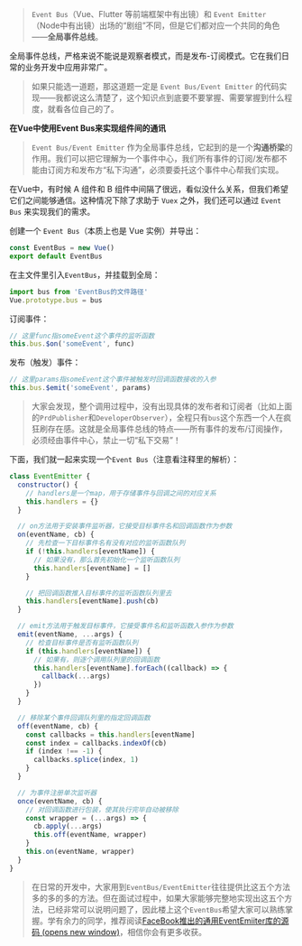 > `Event Bus`（Vue、Flutter 等前端框架中有出镜）和 `Event Emitter`（Node中有出镜）出场的“剧组”不同，但是它们都对应一个共同的角色——**全局事件总线**。

全局事件总线，严格来说不能说是观察者模式，而是发布-订阅模式。它在我们日常的业务开发中应用非常广。

> 如果只能选一道题，那这道题一定是 `Event Bus/Event Emitter` 的代码实现——我都说这么清楚了，这个知识点到底要不要掌握、需要掌握到什么程度，就看各位自己的了。

**在Vue中使用Event Bus来实现组件间的通讯**

> `Event Bus/Event Emitter` 作为全局事件总线，它起到的是一个**沟通桥梁**的作用。我们可以把它理解为一个事件中心，我们所有事件的订阅/发布都不能由订阅方和发布方“私下沟通”，必须要委托这个事件中心帮我们实现。

在Vue中，有时候 A 组件和 B 组件中间隔了很远，看似没什么关系，但我们希望它们之间能够通信。这种情况下除了求助于 `Vuex` 之外，我们还可以通过 `Event Bus` 来实现我们的需求。

创建一个 `Event Bus`（本质上也是 Vue 实例）并导出：

```js
const EventBus = new Vue()
export default EventBus
```

在主文件里引入`EventBus`，并挂载到全局：

```js
import bus from 'EventBus的文件路径'
Vue.prototype.bus = bus
```

订阅事件：

```js
// 这里func指someEvent这个事件的监听函数
this.bus.$on('someEvent', func)
```

发布（触发）事件：

```js
// 这里params指someEvent这个事件被触发时回调函数接收的入参
this.bus.$emit('someEvent', params)
```

> 大家会发现，整个调用过程中，没有出现具体的发布者和订阅者（比如上面的`PrdPublisher`和`DeveloperObserver`），全程只有`bus`这个东西一个人在疯狂刷存在感。这就是全局事件总线的特点——所有事件的发布/订阅操作，必须经由事件中心，禁止一切“私下交易”！

下面，我们就一起来实现一个`Event Bus`（注意看注释里的解析）：

```js
class EventEmitter {
  constructor() {
    // handlers是一个map，用于存储事件与回调之间的对应关系
    this.handlers = {}
  }

  // on方法用于安装事件监听器，它接受目标事件名和回调函数作为参数
  on(eventName, cb) {
    // 先检查一下目标事件名有没有对应的监听函数队列
    if (!this.handlers[eventName]) {
      // 如果没有，那么首先初始化一个监听函数队列
      this.handlers[eventName] = []
    }

    // 把回调函数推入目标事件的监听函数队列里去
    this.handlers[eventName].push(cb)
  }

  // emit方法用于触发目标事件，它接受事件名和监听函数入参作为参数
  emit(eventName, ...args) {
    // 检查目标事件是否有监听函数队列
    if (this.handlers[eventName]) {
      // 如果有，则逐个调用队列里的回调函数
      this.handlers[eventName].forEach((callback) => {
        callback(...args)
      })
    }
  }

  // 移除某个事件回调队列里的指定回调函数
  off(eventName, cb) {
    const callbacks = this.handlers[eventName]
    const index = callbacks.indexOf(cb)
    if (index !== -1) {
      callbacks.splice(index, 1)
    }
  }

  // 为事件注册单次监听器
  once(eventName, cb) {
    // 对回调函数进行包装，使其执行完毕自动被移除
    const wrapper = (...args) => {
      cb.apply(...args)
      this.off(eventName, wrapper)
    }
    this.on(eventName, wrapper)
  }
}
```

> 在日常的开发中，大家用到`EventBus/EventEmitter`往往提供比这五个方法多的多的多的方法。但在面试过程中，如果大家能够完整地实现出这五个方法，已经非常可以说明问题了，因此楼上这个`EventBus`希望大家可以熟练掌握。学有余力的同学，推荐阅读[FaceBook推出的通用EventEmiiter库的源码 (opens new window)](https://github.com/facebook/emitter)，相信你会有更多收获。
